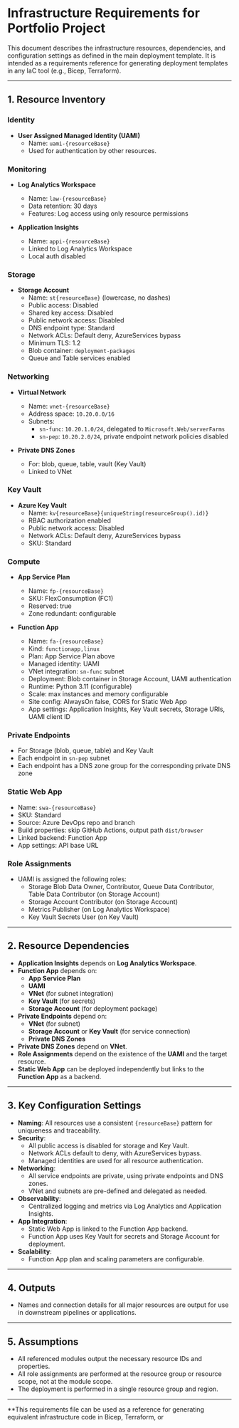 # Infrastructure Requirements for Portfolio Project

This document describes the infrastructure resources, dependencies, and configuration settings as defined in the main deployment template. It is intended as a requirements reference for generating deployment templates in any IaC tool (e.g., Bicep, Terraform).

---

## 1. **Resource Inventory**

### **Identity**
- **User Assigned Managed Identity (UAMI)**
  - Name: `uami-{resourceBase}`
  - Used for authentication by other resources.

### **Monitoring**
- **Log Analytics Workspace**
  - Name: `law-{resourceBase}`
  - Data retention: 30 days
  - Features: Log access using only resource permissions

- **Application Insights**
  - Name: `appi-{resourceBase}`
  - Linked to Log Analytics Workspace
  - Local auth disabled

### **Storage**
- **Storage Account**
  - Name: `st{resourceBase}` (lowercase, no dashes)
  - Public access: Disabled
  - Shared key access: Disabled
  - Public network access: Disabled
  - DNS endpoint type: Standard
  - Network ACLs: Default deny, AzureServices bypass
  - Minimum TLS: 1.2
  - Blob container: `deployment-packages`
  - Queue and Table services enabled

### **Networking**
- **Virtual Network**
  - Name: `vnet-{resourceBase}`
  - Address space: `10.20.0.0/16`
  - Subnets:
    - `sn-func`: `10.20.1.0/24`, delegated to `Microsoft.Web/serverFarms`
    - `sn-pep`: `10.20.2.0/24`, private endpoint network policies disabled

- **Private DNS Zones**
  - For: blob, queue, table, vault (Key Vault)
  - Linked to VNet

### **Key Vault**
- **Azure Key Vault**
  - Name: `kv{resourceBase}{uniqueString(resourceGroup().id)}`
  - RBAC authorization enabled
  - Public network access: Disabled
  - Network ACLs: Default deny, AzureServices bypass
  - SKU: Standard

### **Compute**
- **App Service Plan**
  - Name: `fp-{resourceBase}`
  - SKU: FlexConsumption (FC1)
  - Reserved: true
  - Zone redundant: configurable

- **Function App**
  - Name: `fa-{resourceBase}`
  - Kind: `functionapp,linux`
  - Plan: App Service Plan above
  - Managed identity: UAMI
  - VNet integration: `sn-func` subnet
  - Deployment: Blob container in Storage Account, UAMI authentication
  - Runtime: Python 3.11 (configurable)
  - Scale: max instances and memory configurable
  - Site config: AlwaysOn false, CORS for Static Web App
  - App settings: Application Insights, Key Vault secrets, Storage URIs, UAMI client ID

### **Private Endpoints**
- For Storage (blob, queue, table) and Key Vault
- Each endpoint in `sn-pep` subnet
- Each endpoint has a DNS zone group for the corresponding private DNS zone

### **Static Web App**
- Name: `swa-{resourceBase}`
- SKU: Standard
- Source: Azure DevOps repo and branch
- Build properties: skip GitHub Actions, output path `dist/browser`
- Linked backend: Function App
- App settings: API base URL

### **Role Assignments**
- UAMI is assigned the following roles:
  - Storage Blob Data Owner, Contributor, Queue Data Contributor, Table Data Contributor (on Storage Account)
  - Storage Account Contributor (on Storage Account)
  - Metrics Publisher (on Log Analytics Workspace)
  - Key Vault Secrets User (on Key Vault)

---

## 2. **Resource Dependencies**

- **Application Insights** depends on **Log Analytics Workspace**.
- **Function App** depends on:
  - **App Service Plan**
  - **UAMI**
  - **VNet** (for subnet integration)
  - **Key Vault** (for secrets)
  - **Storage Account** (for deployment package)
- **Private Endpoints** depend on:
  - **VNet** (for subnet)
  - **Storage Account** or **Key Vault** (for service connection)
  - **Private DNS Zones**
- **Private DNS Zones** depend on **VNet**.
- **Role Assignments** depend on the existence of the **UAMI** and the target resource.
- **Static Web App** can be deployed independently but links to the **Function App** as a backend.

---

## 3. **Key Configuration Settings**

- **Naming**: All resources use a consistent `{resourceBase}` pattern for uniqueness and traceability.
- **Security**:
  - All public access is disabled for storage and Key Vault.
  - Network ACLs default to deny, with AzureServices bypass.
  - Managed identities are used for all resource authentication.
- **Networking**:
  - All service endpoints are private, using private endpoints and DNS zones.
  - VNet and subnets are pre-defined and delegated as needed.
- **Observability**:
  - Centralized logging and metrics via Log Analytics and Application Insights.
- **App Integration**:
  - Static Web App is linked to the Function App backend.
  - Function App uses Key Vault for secrets and Storage Account for deployment.
- **Scalability**:
  - Function App plan and scaling parameters are configurable.

---

## 4. **Outputs**

- Names and connection details for all major resources are output for use in downstream pipelines or applications.

---

## 5. **Assumptions**

- All referenced modules output the necessary resource IDs and properties.
- All role assignments are performed at the resource group or resource scope, not at the module scope.
- The deployment is performed in a single resource group and region.

---

**This requirements file can be used as a reference for generating equivalent infrastructure code in Bicep, Terraform, or